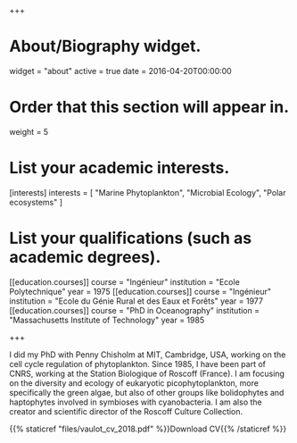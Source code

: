 +++
# About/Biography widget.
widget = "about"
active = true
date = 2016-04-20T00:00:00

# Order that this section will appear in.
weight = 5

# List your academic interests.
[interests]
  interests = [
    "Marine Phytoplankton",
    "Microbial Ecology",
    "Polar ecosystems"
  ]

# List your qualifications (such as academic degrees).
[[education.courses]]
  course = "Ingénieur"
  institution = "Ecole Polytechnique"
  year = 1975
[[education.courses]]
  course = "Ingénieur"
  institution = "Ecole du Génie Rural et des Eaux et Forêts"
  year = 1977
[[education.courses]]
  course = "PhD in Oceanography"
  institution = "Massachusetts Institute of Technology"
  year = 1985
 
+++

I did my PhD with Penny Chisholm at MIT, Cambridge, USA, working on the cell cycle regulation of phytoplankton.  Since 1985, I have been part of CNRS, working at the Station Biologique of Roscoff (France). I am focusing on the diversity and ecology of eukaryotic picophytoplankton, more specifically the green algae, but also of other groups like bolidophytes and haptophytes involved in symbioses with cyanobacteria.  I am also the creator and scientific director of the Roscoff Culture Collection.

{{% staticref "files/vaulot_cv_2018.pdf" %}}Download  CV{{% /staticref %}}

